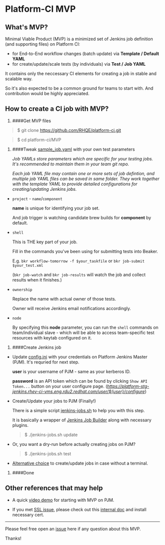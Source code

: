 # Platform-CI MVP

## What's MVP?

Minimal Viable Product (MVP) is a minimized set of Jenkins job definition (and supporting files) on Platform CI:

  - for End-to-End workflow changes (batch update) via **Template / Default YAML**
  - for create/update/scale tests (by individuals) via **Test / Job YAML**

It contains only the neccessary CI elements for creating a job in stable and scalable way.

So it's also expected to be a common ground for teams to start with. And contribution would be highly appreciated.

## How to create a CI job with MVP?

1. ####Get MVP files

  >$ git clone https://github.com/RHQE/platform-ci.git

  >$ cd platform-ci/MVP

1. ####Tweak [sample_job.yaml](/MVP/sample_job.yaml/) with your own test parameters

    *Job YAMLs store parameters which are specific for your testing jobs. It's recommended to maintain them in your team git repo.*

    *Each job YAML file may contain one or more sets of job defintion, and multiple job YAML files can be saved in same folder. They work together with the template YAML to provide detailed configurations for creating/updating Jenkins jobs.*

  - `project` - `name`/`component`

     **name** is unique for identifying your job set.

     And job trigger is watching candidate brew builds for **component** by default.

  - `shell`

     This is THE key part of your job.

     Fill in the commands you've been using for submitting tests into Beaker.

     E.g. `bkr workflow-tomorrow -f $your_taskfile` or `bkr job-submit $your_test.xml`

     (`bkr job-watch` and `bkr job-results` will watch the job and collect results when it finishes.)

  - `ownership`

     Replace the name with actual owner of those tests.

     Owner will receive Jenkins email notifications accordingly.

  - `node`

     By specifying this **node** parameter, you can run the `shell` commands on team/individual slave - which will be able to access team-specific test resources with keytab configured on it.

1. ####Create Jenkins job

  - Update [config.ini](/MVP/config.ini/) with your credentials on Platform Jenkins Master (PJM). It's requried for next step.

    **user** is your username of PJM - same as your kerberos ID.

    **password** is an API token which can be found by clicking `Show API Token...` button on your user configure page. (*https://platform-stg-jenkins.rhev-ci-vms.eng.rdu2.redhat.com/user/${user}/configure*)

  - Create/Update your jobs to PJM (Finally!)

    There is a simple script [jenkins-jobs.sh](/MVP/jenkins-jobs.sh/) to help you with this step.

    It is basically a wrapper of [Jenkins Job Builder](http://ci.openstack.org/jenkins-job-builder/) along with necessary plugins.

     >$ ./jenkins-jobs.sh update

  - Or, you want a dry-run before actually creating jobs on PJM?

     >$ ./jenkins-jobs.sh test

  - [Alternative choice](https://platform-stg-jenkins.rhev-ci-vms.eng.rdu2.redhat.com/job/Platform-CI-MVP-Job-Builder/build) to create/update jobs in case without a terminal.

1. ####Done


## Other references that may help

  - A quick [video demo](http://lacrosse.redhat.com/lilu/CI_MVP_1.ogv) for starting with MVP on PJM.

  - If you met [SSL issue](platform-ci/issues/4), please check out this [internal doc](https://docs.engineering.redhat.com/display/CI/Jenkins+CLI+Authentication) and install necessary cert.
  

---
Please feel free open an [issue](https://github.com/RHQE/platform-ci/issues) here if any question about this MVP.

Thanks!
